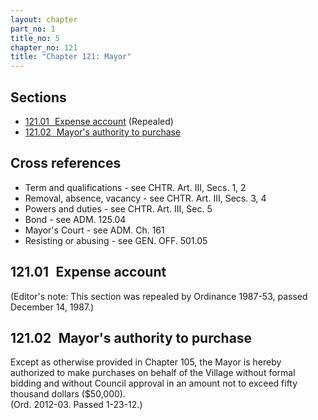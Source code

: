 ```yaml
---
layout: chapter
part_no: 1
title_no: 5
chapter_no: 121
title: "Chapter 121: Mayor"
---
```


## Sections

* [121.01   Expense account](#12101-expense-account) (Repealed)
* [121.02   Mayor's authority to purchase](#12102-mayors-authority-to-purchase)

## Cross references

* Term and qualifications - see CHTR. Art. III, Secs. 1, 2
* Removal, absence, vacancy - see CHTR. Art. III, Secs. 3, 4
* Powers and duties - see CHTR. Art. III, Sec. 5
* Bond - see ADM. 125.04
* Mayor's Court - see ADM. Ch. 161
* Resisting or abusing - see GEN. OFF. 501.05

## 121.01   Expense account

(Editor's note: This section was repealed by Ordinance 1987-53, passed December
14, 1987.)

## 121.02   Mayor's authority to purchase

Except as otherwise provided in Chapter 105, the Mayor is hereby authorized to
make purchases on behalf of the Village without formal bidding and without
Council approval in an amount not to exceed fifty thousand dollars ($50,000).\
(Ord. 2012-03. Passed 1-23-12.)
